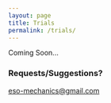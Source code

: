```yaml
---
layout: page
title: Trials
permalink: /trials/
---
```


Coming Soon...

### Requests/Suggestions?

[eso-mechanics@gmail.com](mailto:eso-mechanics@gmail.com)
